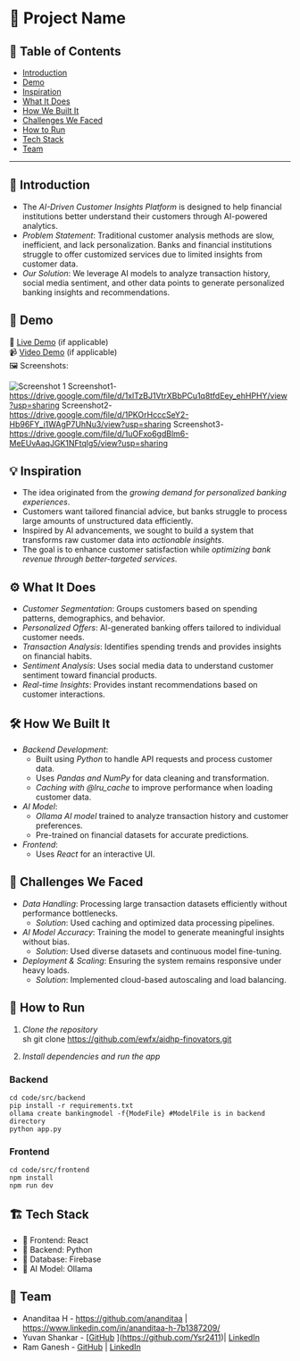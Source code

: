 # 🚀 Project Name

## 📌 Table of Contents
- [Introduction](#introduction)
- [Demo](#demo)
- [Inspiration](#inspiration)
- [What It Does](#what-it-does)
- [How We Built It](#how-we-built-it)
- [Challenges We Faced](#challenges-we-faced)
- [How to Run](#how-to-run)
- [Tech Stack](#tech-stack)
- [Team](#team)

---

## 🎯 Introduction
- The *AI-Driven Customer Insights Platform* is designed to help financial institutions better understand their customers through AI-powered analytics.
- *Problem Statement*: Traditional customer analysis methods are slow, inefficient, and lack personalization. Banks and financial institutions struggle to offer customized services due to limited insights from customer data.
- *Our Solution*: We leverage AI models to analyze transaction history, social media sentiment, and other data points to generate personalized banking insights and recommendations.


## 🎥 Demo
🔗 [Live Demo](#) (if applicable)  
📹 [Video Demo](#) (if applicable)  
🖼️ Screenshots:

![Screenshot 1](link-to-image)
Screenshot1-https://drive.google.com/file/d/1xlTzBJ1VtrXBbPCu1q8tfdEey_ehHPHY/view?usp=sharing
Screenshot2-https://drive.google.com/file/d/1PKOrHcccSeY2-Hb96FY_i1WAgP7UhNu3/view?usp=sharing
Screenshot3-https://drive.google.com/file/d/1uOFxo6gdBlm6-MeEUvAaqJGK1NFtqlg5/view?usp=sharing

## 💡 Inspiration
- The idea originated from the *growing demand for personalized banking experiences*.
- Customers want tailored financial advice, but banks struggle to process large amounts of unstructured data efficiently.
- Inspired by AI advancements, we sought to build a system that transforms raw customer data into *actionable insights*.
- The goal is to enhance customer satisfaction while *optimizing bank revenue through better-targeted services*.

## ⚙️ What It Does
- *Customer Segmentation*: Groups customers based on spending patterns, demographics, and behavior.
- *Personalized Offers*: AI-generated banking offers tailored to individual customer needs.
- *Transaction Analysis*: Identifies spending trends and provides insights on financial habits.
- *Sentiment Analysis*: Uses social media data to understand customer sentiment toward financial products.
- *Real-time Insights*: Provides instant recommendations based on customer interactions.

## 🛠️ How We Built It
- *Backend Development*:
  - Built using *Python* to handle API requests and process customer data.
  - Uses *Pandas and NumPy* for data cleaning and transformation.
  - *Caching with @lru_cache* to improve performance when loading customer data.
- *AI Model*:
  - *Ollama AI model* trained to analyze transaction history and customer preferences.
  - Pre-trained on financial datasets for accurate predictions.
- *Frontend*:
  - Uses *React* for an interactive UI.

## 🚧 Challenges We Faced
- *Data Handling*: Processing large transaction datasets efficiently without performance bottlenecks.
  - *Solution*: Used caching and optimized data processing pipelines.
- *AI Model Accuracy*: Training the model to generate meaningful insights without bias.
  - *Solution*: Used diverse datasets and continuous model fine-tuning.
- *Deployment & Scaling*: Ensuring the system remains responsive under heavy loads.
  - *Solution*: Implemented cloud-based autoscaling and load balancing.

## 🏃 How to Run
1. *Clone the repository*  
   sh
   git clone https://github.com/ewfx/aidhp-finovators.git
   
2. *Install dependencies and run the app*
### Backend
  ```
cd code/src/backend
pip install -r requirements.txt
ollama create bankingmodel -f{ModeFile} #ModelFile is in backend directory
python app.py
 ```

### Frontend
```
cd code/src/frontend
npm install
npm run dev
```
 
   

## 🏗️ Tech Stack
- 🔹 Frontend: React 
- 🔹 Backend: Python
- 🔹 Database: Firebase
- 🔹 AI Model: Ollama

## 👥 Team
- Ananditaa H - https://github.com/ananditaa | https://www.linkedin.com/in/ananditaa-h-7b1387209/
- Yuvan Shankar - [[GitHub](#) ](https://github.com/Ysr2411)| [LinkedIn](#)
- Ram Ganesh - [GitHub](https://github.com/Ram-20062003) | [LinkedIn](https://www.linkedin.com/in/ram-ganesh-k-r-0796a121b/)
